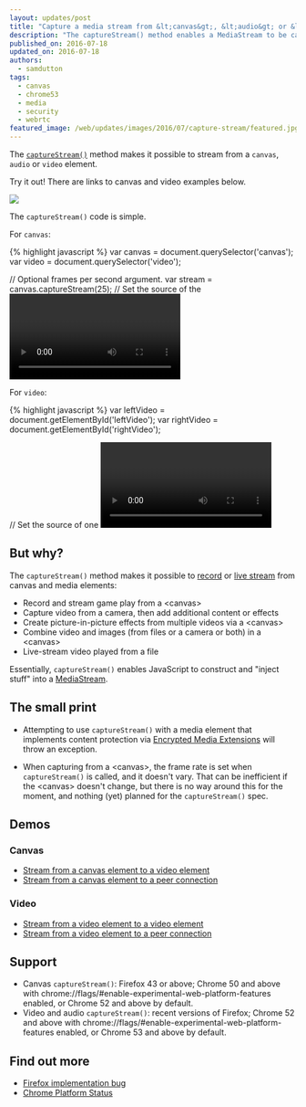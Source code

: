 ```yaml
---
layout: updates/post
title: "Capture a media stream from &lt;canvas&gt;, &lt;audio&gt; or &lt;video&gt;"
description: "The captureStream() method enables a MediaStream to be captured from a canvas, audio or video element, on Android and desktop."
published_on: 2016-07-18
updated_on: 2016-07-18
authors:
  - samdutton
tags:
  - canvas
  - chrome53
  - media
  - security
  - webrtc
featured_image: /web/updates/images/2016/07/capture-stream/featured.jpg
---
```


<style>
.screenshot-landscape {
 max-width: 60%;
}
.screenshot-portrait {
 max-width: 35%;
}
@media screen and (max-width: 500px) {
  img.screenshot {
    max-width: 100%;
  }
}
</style>

<p class="intro">The <a href="https://w3c.github.io/mediacapture-fromelement/#dfn-capturestream" title="W3C captureStream() spec"><code>captureStream()</code></a> method makes it possible to stream from a <code>canvas</code>, <code>audio</code> or <code>video</code> element.</p>

Try it out! There are links to canvas and video examples below.

<img src="/web/updates/images/2016/07/capture-stream/screenshot.jpg">

The `captureStream()` code is simple.

For `canvas`:

{% highlight javascript %}
var canvas = document.querySelector('canvas');
var video = document.querySelector('video');

// Optional frames per second argument.
var stream = canvas.captureStream(25);
// Set the source of the <video> element to be the stream from the <canvas>.
video.srcObject = stream;
{% endhighlight %}

For `video`:

{% highlight javascript %}
var leftVideo = document.getElementById('leftVideo');
var rightVideo = document.getElementById('rightVideo');

// Set the source of one <video> element to be a stream from the other.
var stream = leftVideo.captureStream();
rightVideo.srcObject = stream;
{% endhighlight %}

## But why?

The `captureStream()` method makes it possible to [record](https://developers.google.com/web/updates/2016/01/mediarecorder) or [live stream](http://www.html5rocks.com/en/tutorials/webrtc/basics/) from canvas and media elements:

* Record and stream game play from a &lt;canvas&gt;
* Capture video from a camera, then add additional content or effects
* Create picture-in-picture effects from multiple videos via a &lt;canvas&gt;
* Combine video and images (from files or a camera or both) in a &lt;canvas&gt;
* Live-stream video played from a file


Essentially, `captureStream()` enables JavaScript to construct and "inject stuff" into a [MediaStream](https://developer.mozilla.org/en/docs/Web/API/MediaStream).

## The small print

* Attempting to use `captureStream()` with a media element that implements content protection via [Encrypted Media Extensions](http://www.html5rocks.com/en/tutorials/eme/basics/) will throw an exception.

* When capturing from a &lt;canvas&gt;, the frame rate is set when `captureStream()` is called, and it doesn't vary. That can be inefficient if the &lt;canvas&gt; doesn't change, but there is no way around this for the moment, and nothing (yet) planned for the `captureStream()` spec.

## Demos

### Canvas
* [Stream from a canvas element to a video element](https://webrtc.github.io/samples/src/content/capture/canvas-video/)
* [Stream from a canvas element to a peer connection](https://webrtc.github.io/samples/src/content/capture/canvas-pc/)

### Video
* [Stream from a video element to a video element](https://webrtc.github.io/samples/src/content/capture/video-video/)
* [Stream from a video element to a peer connection](https://webrtc.github.io/samples/src/content/capture/video-pc/)

## Support
* Canvas `captureStream()`: Firefox 43 or above; Chrome 50 and above with  chrome://flags/#enable-experimental-web-platform-features enabled, or Chrome 52 and above by default.
* Video and audio `captureStream()`: recent versions of Firefox; Chrome 52 and above with  chrome://flags/#enable-experimental-web-platform-features enabled, or Chrome 53 and above by default.

## Find out more
* [Firefox implementation bug](https://bugzilla.mozilla.org/show_bug.cgi?id=664918)
* [Chrome Platform Status](https://www.chromestatus.com/feature/5522768674160640)

